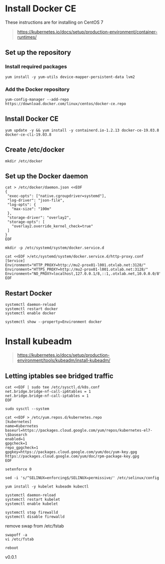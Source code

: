 # Install Docker CE
These instructions are for installing on CentOS 7
> https://kubernetes.io/docs/setup/production-environment/container-runtimes/
## Set up the repository
### Install required packages
```
yum install -y yum-utils device-mapper-persistent-data lvm2
```
### Add the Docker repository
```
yum-config-manager --add-repo https://download.docker.com/linux/centos/docker-ce.repo
```
## Install Docker CE
```
yum update -y && yum install -y containerd.io-1.2.13 docker-ce-19.03.8 docker-ce-cli-19.03.8
```
## Create /etc/docker
```
mkdir /etc/docker
```
## Set up the Docker daemon
```
cat > /etc/docker/daemon.json <<EOF
{
 "exec-opts": ["native.cgroupdriver=systemd"],
 "log-driver": "json-file",
 "log-opts": {
   "max-size": "100m"
 },
 "storage-driver": "overlay2",
 "storage-opts": [
   "overlay2.override_kernel_check=true"
 ]
}
EOF
```
```
mkdir -p /etc/systemd/system/docker.service.d
```
```
cat <<EOF >/etc/systemd/system/docker.service.d/http-proxy.conf
[Service]
Environment="HTTP_PROXY=http://mu2-prox01-l001.otxlab.net:3128/"
Environment="HTTPS_PROXY=http://mu2-prox01-l001.otxlab.net:3128/"
Environment="NO_PROXY=localhost,127.0.0.1/8,::1,.otxlab.net,10.0.0.0/8"
EOF
```
## Restart Docker
```
systemctl daemon-reload
systemctl restart docker
systemctl enable docker
```
```
systemctl show --property=Environment docker
```

# Install kubeadm
> https://kubernetes.io/docs/setup/production-environment/tools/kubeadm/install-kubeadm/
## Letting iptables see bridged traffic
```
cat <<EOF | sudo tee /etc/sysctl.d/k8s.conf
net.bridge.bridge-nf-call-ip6tables = 1
net.bridge.bridge-nf-call-iptables = 1
EOF
```
```
sudo sysctl --system
```
```
cat <<EOF > /etc/yum.repos.d/kubernetes.repo
[kubernetes]
name=Kubernetes
baseurl=https://packages.cloud.google.com/yum/repos/kubernetes-el7-\$basearch
enabled=1
gpgcheck=1
repo_gpgcheck=1
gpgkey=https://packages.cloud.google.com/yum/doc/yum-key.gpg https://packages.cloud.google.com/yum/doc/rpm-package-key.gpg
EOF
```
```
setenforce 0
```
```
sed -i 's/^SELINUX=enforcing$/SELINUX=permissive/' /etc/selinux/config
```
```
yum install -y kubelet kubeadm kubectl
```
```
systemctl daemon-reload
systemctl restart kubelet
systemctl enable kubelet
```
```
systemctl stop firewalld
systemctl disable firewalld
```

remove swap from /etc/fstab
```
swapoff -a
vi /etc/fstab
```

```
reboot
```

v0.0.1